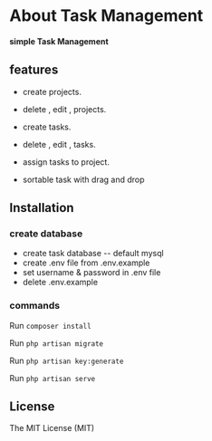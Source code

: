 # About Task Management

#### simple Task Management

## features
- create projects.
- delete , edit , projects.


- create tasks.
- delete , edit , tasks.
- assign tasks to project.
- sortable task with drag and drop

## Installation

### create database

- create task database -- default mysql
- create .env file from .env.example
- set username & password in .env file
- delete .env.example

### commands

Run `composer install`

Run `php artisan migrate`

Run `php artisan key:generate`

Run `php artisan serve`


## License

The MIT License (MIT)

